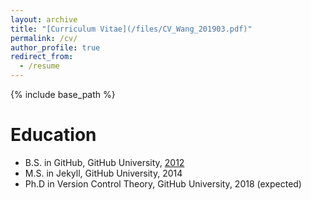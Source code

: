 ```yaml
---
layout: archive
title: "[Curriculum Vitae](/files/CV_Wang_201903.pdf)"
permalink: /cv/
author_profile: true
redirect_from:
  - /resume
---
```


{% include base_path %}

Education
======
* B.S. in GitHub, GitHub University, [2012](/files/CV_Wang_201903.pdf)
* M.S. in Jekyll, GitHub University, 2014
* Ph.D in Version Control Theory, GitHub University, 2018 (expected)

